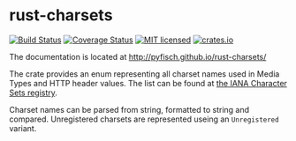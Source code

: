 # rust-charsets
[![Build Status](https://travis-ci.org/pyfisch/rust-charsets.svg?branch=master)](https://travis-ci.org/pyfisch/rust-charsets)
[![Coverage Status](https://coveralls.io/repos/pyfisch/rust-charsets/badge.svg)](https://coveralls.io/r/pyfisch/rust-charsets)
[![MIT licensed](https://img.shields.io/badge/license-MIT-blue.svg)](./LICENSE)
[![crates.io](http://meritbadge.herokuapp.com/rust-charsets)](https://crates.io/crates/rust-charsets)

The documentation is located at http://pyfisch.github.io/rust-charsets/

The crate provides an enum representing all charset names used in Media Types
and HTTP header values. The list can be found at [the IANA Character Sets
registry](http://www.iana.org/assignments/character-sets/character-sets.xhtml).

Charset names can be parsed from string, formatted to string and compared.
Unregistered charsets are represented useing an `Unregistered` variant.
